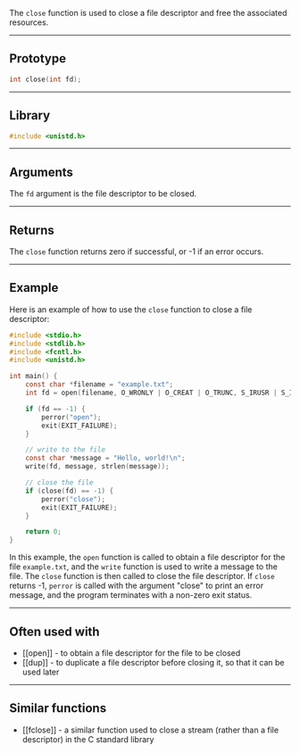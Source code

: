 The `close` function is used to close a file descriptor and free the associated resources.

---

## Prototype

```c
int close(int fd);
```

---
## Library

```c
#include <unistd.h>
```

----
## Arguments

The `fd` argument is the file descriptor to be closed.

---
## Returns

The `close` function returns zero if successful, or -1 if an error occurs.

---
## Example

Here is an example of how to use the `close` function to close a file descriptor:

```c
#include <stdio.h>
#include <stdlib.h>
#include <fcntl.h>
#include <unistd.h>

int main() {
    const char *filename = "example.txt";
    int fd = open(filename, O_WRONLY | O_CREAT | O_TRUNC, S_IRUSR | S_IWUSR);

    if (fd == -1) {
        perror("open");
        exit(EXIT_FAILURE);
    }

    // write to the file
    const char *message = "Hello, world!\n";
    write(fd, message, strlen(message));

    // close the file
    if (close(fd) == -1) {
        perror("close");
        exit(EXIT_FAILURE);
    }

    return 0;
}
```

In this example, the `open` function is called to obtain a file descriptor for the file `example.txt`, and the `write` function is used to write a message to the file. The `close` function is then called to close the file descriptor. If `close` returns -1, `perror` is called with the argument "close" to print an error message, and the program terminates with a non-zero exit status.

---
## Often used with

- [[open]] - to obtain a file descriptor for the file to be closed
- [[dup]] - to duplicate a file descriptor before closing it, so that it can be used later

---
## Similar functions

- [[fclose]] - a similar function used to close a stream (rather than a file descriptor) in the C standard library